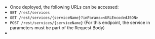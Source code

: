 - Once deployed, the following URLs can be accessed:
- `GET /rest/services`
- `GET /rest/services/{serviceName}?inParams=<URLEncodedJSON>`
- `POST /rest/services/{serviceName}` (For this endpoint, the service in parameters must be part of the Request Body)
-